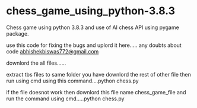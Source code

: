 # chess_game_using_python-3.8.3
Chess game using python 3.8.3 and use of AI chess API using pygame package.




use this code for fixing the bugs and uplord it here.....
any doubts about code abhishekbiswas772@gmail.com



downlord the all files......


extract tbs files to same folder you have downlord the rest of other file then run using cmd using this command....python chess.py


if the file doesnot work then downlord this file name chess_game_file and run the command using cmd.....python chess.py
